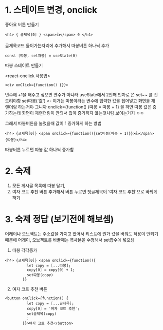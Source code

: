 # 1. 스테이트  변경, onclick
좋아요 버튼 만들기

```
<h4> { 글제목[0] } <span>👍</span> 0 </h4>
```
글제목코드 들어가는자리에 추가해서 따봉버튼 하나씩 추가
```
const [따봉, set따봉] = useState(0)
```
따봉 스테이트 만들기

<react-onclick 사용법>
```
<div onClick={function() {}}>
```

변수에 +1을 해주고 싶으면 변수가 아니라 useState에서 2번째 인자로 쓴 set~~ 를 건드려야함
set따봉('값') <- 이거는 따봉이라는 변수에 입력한 값을 집어넣고 화면을 재랜더링 하는거야
그니까 onclick={function() {따봉 = 따봉 + 1} 을 하면 따봉 값은 증가하는데 화면이 재랜더링이 안되서 값이 증가하지 않는것처럼 보이는거지 ㅇㅇ


그래서 따봉버튼을 눌렀을때 값이 1 증가하게 하는 방법
```
<h4> {글제목[0]} <span onClick={function(){set따봉(따봉 + 1)}}>👍</span>{따봉}</h4>
```
따봉버튼 누르면 따봉 값 하나씩 증가함

# 2. 숙제
1. 모든 게시글 목록에 따봉 달기,
2. 여자 코트 추천 버튼 추가해서 버튼 누르면 첫글제목이 '여자 코트 추천'으로 바뀌게 하기

# 3. 숙제 정답 (보기전에 해보셈)
어레이나 오브젝트는 주소값을 가지고 있어서 리스트에 뭔가 값을 바꿔도 적용이 안되기때문에
어레이, 오브젝트를 바꿀때는 복사본을 수정해서 set합수에 넣으셈

1. 따봉 각각증가
```
<h4> {글제목[0]} <span onClick={function(){
          let copy = [...따봉];
          copy[0] = copy[0] + 1;
          set따봉(copy)
        }}
```
2. 여자 코트 추천 버튼
```
<button onClick={function() {
          let copy = [...글제목];
          copy[0] = '여자 코트 추천';
          set글제목(copy)
          ;
        }}>여자 코트 추천</button>
```
